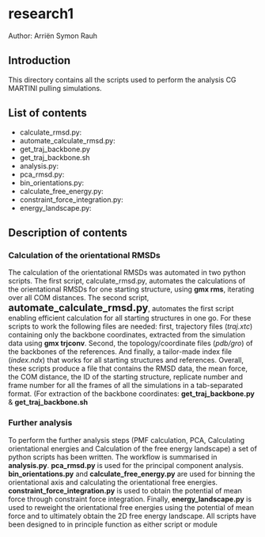 # research1
Author: Arriën Symon Rauh
## Introduction
This directory contains all the scripts used to perform the analysis CG MARTINI pulling simulations.

## List of contents
<ul>
  <li>calculate_rmsd.py: </li>
  <li>automate_calculate_rmsd.py: </li>
  <li>get_traj_backbone.py</li>
  <li>get_traj_backbone.sh</li>
  <li>analysis.py: </li>
  <li>pca_rmsd.py: </li>
  <li>bin_orientations.py: </li>
  <li>calculate_free_energy.py: </li>
  <li>constraint_force_integration.py: </li>
  <li>energy_landscape.py: </li>
</ul>

## Description of contents
### Calculation of the orientational RMSDs
The calculation of the orientational RMSDs was automated in two python scripts. The first script, calculate_rmsd.py, automates the calculations of the orientational RMSDs for one starting structure, using <strong>gmx rms</strong>, iterating over all COM distances. The second script, <strong style="font-size:20px">automate_calculate_rmsd.py</strong>, automates the first script enabling efficient calculation for all starting structures in one go. 
For these scripts to work the following files are needed: first, trajectory files (<i>traj.xtc</i>) containing only the backbone coordinates, extracted from the simulation data using <strong>gmx trjconv</strong>. Second, the topology/coordinate files (<i>pdb/gro</i>) of the backbones of the references. And finally, a tailor-made index file (<i>index.ndx</i>) that works for all starting structures and references. Overall, these scripts produce a file that contains the RMSD data, the mean force, the COM distance, the ID of the starting structure, replicate number and frame number for all the frames of all the simulations in a tab-separated format. (For extraction of the backbone coordinates: <strong>get_traj_backbone.py</strong> & <strong>get_traj_backbone.sh</strong>

### Further analysis
To perform the further analysis steps (PMF calculation, PCA, Calculating orientational energies and Calculation of the free energy landscape) a set of python scripts has been written. The workflow is summarised in <strong>analysis.py</strong>.
<strong>pca_rmsd.py</strong> is used for the principal component analysis. <strong>bin_orientations.py</strong> and <strong>calculate_free_energy.py</strong> are used for binning the orientational axis and calculating the orientational free energies. <strong>constraint_force_integration.py</strong> is used to obtain the potential of mean force through constraint force integration. 
Finally, <strong>energy_landscape.py</strong> is used to reweight the orientational free energies using the potential of mean force and to ultimately obtain the 2D free energy landscape. All scripts have been designed to in principle function as either script or module
